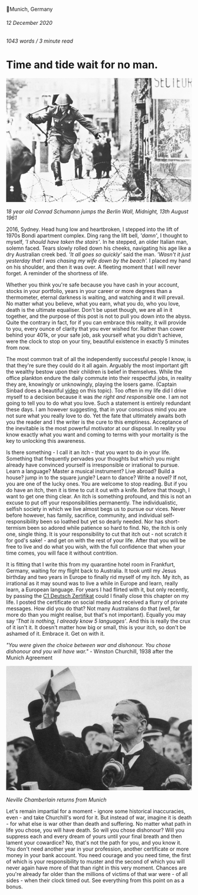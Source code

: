 📍Munich, Germany

###### 12 December 2020

###### 1043 words / 3 minute read

# Time and tide wait for no man.

![Conrad Schumann](/static/time_001.jpg)

_18 year old Conrad Schumann jumps the Berlin Wall, Midnight, 13th August 1961_

2016, Sydney. Head hung low and heartbroken, I stepped into the lift of 1970s Bondi apartment complex. Ding rang the lift bell, _'damn'_, I thought to myself, _'I should have taken the stairs'_. In he stepped, an older Italian man, solemn faced. Tears slowly rolled down his cheeks, navigating his age like a dry Australian creek bed. _'It all goes so quickly'_ said the man. _'Wasn't it just yesterday that I was chasing my wife down by the beach'._ I placed my hand on his shoulder, and then it was over. A fleeting moment that I will never forget. A reminder of the shortness of life.

Whether you think you're safe because you have cash in your account, stocks in your portfolio, years in your career or more degrees than a thermometer, eternal darkness is waiting, and watching and it will prevail. No matter what you believe, what you earn, what you do, who you love, death is the ultimate equaliser. Don't be upset though, we are all in it together, and the purpose of this post is not to pull you down into the abyss. Quite the contrary in fact, for if you can embrace this reality, it will provide to you, every ounce of clarity that you ever wished for. Rather than cower behind your 401k, or your safe job, ask yourself what you didn't achieve, were the clock to stop on your tiny, beautiful existence in exactly 5 minutes from now.

The most common trait of all the independently successful people I know, is that they're sure they could do it all again. Arguably the most important gift the wealthy bestow upon their children is belief in themselves. While the office plankton endure the daily commute into their respectful jobs, in reality they are, knowingly or unknowingly, playing the losers game. (Captain Sinbad does a beautiful [video](https://www.youtube.com/watch?v=ByiehBEgFig&t=185s) on this topic). Too often in my life did I drive myself to a decision because it was _the right and responsible_ one. I am not going to tell you to do what you love. Such a statement is entirely redundant these days. I am however suggesting, that in your conscious mind you are not sure what you really love to do. Yet the fate that ultimately awaits both you the reader and I the writer is the cure to this emptiness. Acceptance of the inevitable is the most powerful motivator at our disposal. In reality you know exactly what you want and coming to terms with your mortality is the key to unlocking this awareness.

Is there something - I call it an itch - that you want to do in your life. Something that frequently pervades your thoughts but which you might already have convinced yourself is irresponsible or irrational to pursue. Learn a language? Master a musical instrument? Live abroad? Build a house? jump in to the square jungle? Learn to dance? Write a novel? If not, you are one of the lucky ones. You are welcome to stop reading. But if you do have an itch, then it is time to cut it out with a knife. Before that though, I want to get one thing clear. An itch is something profound, and this is not an excuse to put off your responsibilities permanently. The individualistic, selfish society in which we live almost begs us to pursue our vices. Never before however, has family, sacrifice, community, and individual self-responsibility been so loathed but yet so dearly needed. Nor has short-termism been so adored while patience so hard to find. No, the itch is only one, single thing. It is your responsibility to cut that itch out - not scratch it for god's sake! - and get on with the rest of your life. After that you will be free to live and do what you wish, with the full confidence that when your time comes, you will face it without contrition.

It is fitting that I write this from my quarantine hotel room in Frankfurt, Germany, waiting for my flight back to Australia. It took until my Jesus birthday and two years in Europe to finally rid myself of my itch. My itch, as irrational as it may sound was to live a while in Europe and learn, really learn, a European language. For years I had flirted with it, but only recently, by passing the [C1 Deutsch Zertifikat](https://www.telc.net/en/candidates/language-examinations/tests/detail/telc-deutsch-c1.html) could I finally close this chapter on my life. I posted the certificate on social media and received a flurry of private messages. How did you do that? Not many Australians do that (well, far more do than you might realise, but that's not important). Equally you may say _'That is nothing, I already know 5 languages'_. And this is really the crux of it isn't it. It doesn't matter how big or small, this is your itch, so don't be ashamed of it. Embrace it. Get on with it.

_"You were given the choice between war and dishonour. You chose dishonour and you will have war."_ - Winston Churchill, 1938 after the Munich Agreement

<img alt="Neville Chamberlain returns from Munich" src="/static/time_002.jpg" style="min-width: 100%;" />

_Neville Chamberlain returns from Munich_

Let's remain impartial for a moment - ignore some historical inaccuracies, even - and take Churchill's word for it. But instead of war, imagine it is death - for what else is war other than death and suffering. No matter what path in life you chose, you will have death. So will you chose dishonour? Will you suppress each and every dream of yours until your final breath and then lament your cowardice? No, that's not the path for you, and you know it. You don't need another year in your profession, another certificate or more money in your bank account. You need courage and you need time, the first of which is your responsibility to muster and the second of which you will never again have more of that than right in this very moment. Chances are you're already far older than the millions of victims of that war were - of all sides - when their clock timed out. See everything from this point on as a bonus.
